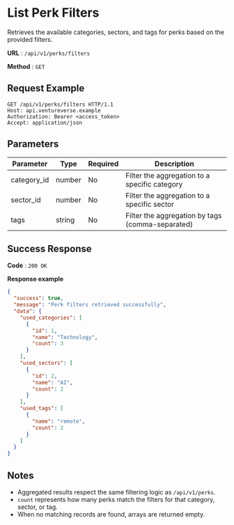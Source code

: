 # List Perk Filters

Retrieves the available categories, sectors, and tags for perks based on the provided filters.

**URL** : `/api/v1/perks/filters`

**Method** : `GET`

## Request Example

```http
GET /api/v1/perks/filters HTTP/1.1
Host: api.ventureverse.example
Authorization: Bearer <access_token>
Accept: application/json
```

## Parameters

| Parameter | Type   | Required | Description                                      |
|-----------|--------|----------|--------------------------------------------------|
| category_id | number | No       | Filter the aggregation to a specific category    |
| sector_id   | number | No       | Filter the aggregation to a specific sector      |
| tags        | string | No       | Filter the aggregation by tags (comma-separated) |

## Success Response

**Code** : `200 OK`

**Response example**

```json
{
  "success": true,
  "message": "Perk filters retrieved successfully",
  "data": {
    "used_categories": [
      {
        "id": 1,
        "name": "Technology",
        "count": 3
      }
    ],
    "used_sectors": [
      {
        "id": 2,
        "name": "AI",
        "count": 2
      }
    ],
    "used_tags": [
      {
        "name": "remote",
        "count": 2
      }
    ]
  }
}
```

## Notes

- Aggregated results respect the same filtering logic as `/api/v1/perks`.
- `count` represents how many perks match the filters for that category, sector, or tag.
- When no matching records are found, arrays are returned empty.

